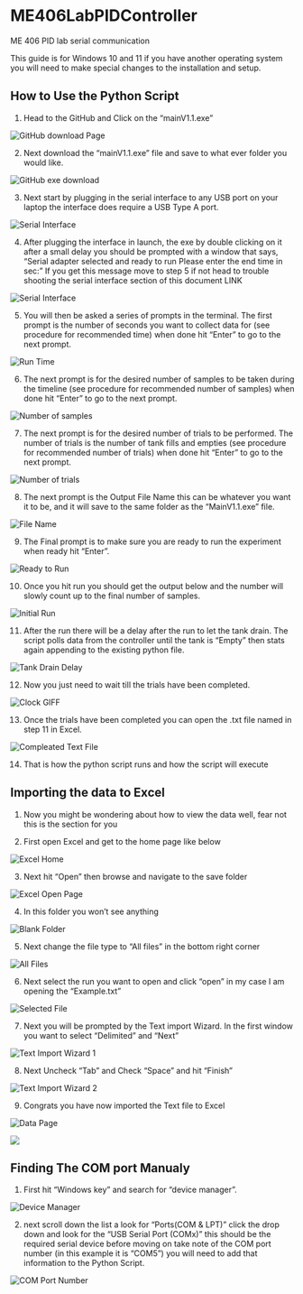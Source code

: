 # ME406LabPIDController
ME 406 PID lab serial communication

This guide is for Windows 10 and 11 if you have another operating system you will need to make special changes to the installation and setup.

## How to Use the Python Script

1.	Head to the GitHub and Click on the “mainV1.1.exe”

![GitHub download Page](/Python%20PID%20Control%20Screenshots/HTUTPS_1_download%20the%20exe%20part%201.png "GitHub download Page")

2.	Next download the “mainV1.1.exe” file and save to what ever folder you would like.

![GitHub exe download](/Python%20PID%20Control%20Screenshots/HTUTPS_1_download%20the%20exe%20part%201.png "GitHub exe download")

3.	Next start by plugging in the serial interface to any USB port on your laptop the interface does require a USB Type A port.

![Serial Interface](/Python%20PID%20Control%20Screenshots/HTUTPS_3_Serial%20Interface.png "Serial Interface")

4.	After plugging the interface in launch, the exe by double clicking on it after a small delay you should be prompted with a window that says, “Serial adapter selected and ready to run Please enter the end time in sec:” If you get this message move to step 5 if not head to trouble shooting the serial interface section of this document LINK

![Serial Interface](/Python%20PID%20Control%20Screenshots/HTUTPS_2_Serial%20Interface.png "Serial Interface")

5.	You will then be asked a series of prompts in the terminal. The first prompt is the number of seconds you want to collect data for (see procedure for recommended time) when done hit “Enter” to go to the next prompt.

![Run Time](/Python%20PID%20Control%20Screenshots/HTUTPS_8_VSC%20Terminal%20during%20run%20time.png "Run Time")

6.	The next prompt is for the desired number of samples to be taken during the timeline (see procedure for recommended number of samples) when done hit “Enter” to go to the next prompt.

![Number of samples](/Python%20PID%20Control%20Screenshots/HTUTPS_9_VSC%20Terminal%20during%20run%20time%20number%20of%20samples.png "Number of samples")

7.	The next prompt is for the desired number of trials to be performed. The number of trials is the number of tank fills and empties (see procedure for recommended number of trials) when done hit “Enter” to go to the next prompt.

![Number of trials](/Python%20PID%20Control%20Screenshots/HTUTPS_10_VSC%20Terminal%20during%20run%20time%20number%20of%20trials.png "Number of trials")

8.	The next prompt is the Output File Name this can be whatever you want it to be, and it will save to the same folder as the “MainV1.1.exe” file.

![File Name](/Python%20PID%20Control%20Screenshots/HTUTPS_11_VSC%20Terminal%20during%20run%20time%20output%20file%20name.png "File Name")

9.	The Final prompt is to make sure you are ready to run the experiment when ready hit “Enter”.

![Ready to Run](/Python%20PID%20Control%20Screenshots/HTUTPS_12_VSC%20Terminal%20during%20run%20time%20enter%20to%20start%20sampiling.png "Ready to Run")

10.	Once you hit run you should get the output below and the number will slowly count up to the final number of samples.

![Initial Run](/Python%20PID%20Control%20Screenshots/HTUTPS_13_VSC%20Terminal%20during%20run%20time%20initial%20output.png "Initial Run")

11.	After the run there will be a delay after the run to let the tank drain. The script polls data from the controller until the tank is “Empty” then stats again appending to the existing python file.

![Tank Drain Delay](/Python%20PID%20Control%20Screenshots/HTUTPS_14_VSC%20Terminal%20during%20first%20delay.png "Tank Drain Delay")

12.	Now you just need to wait till the trials have been completed.

![Clock GIFF](https://media.giphy.com/media/v1.Y2lkPTc5MGI3NjExNmUzcGpvazBidmg5bDYwZW92c3B2MWhldW94aGxzZWttbnlqaTJ6cCZlcD12MV9naWZzX3NlYXJjaCZjdD1n/3oz8xKaR836UJOYeOc/giphy.gif "Clock GIFF")

13.	Once the trials have been completed you can open the .txt file named in step 11 in Excel.

![Compleated Text File](/Python%20PID%20Control%20Screenshots/HTUTPS_16_VSC%20Terminal%20after%20completion.png "Compleated Text File")

14.	That is how the python script runs and how the script will execute


## Importing the data to Excel

1.	Now you might be wondering about how to view the data well, fear not this is the section for you


2.	First open Excel and get to the home page like below

![Excel Home](/Python%20PID%20Control%20Screenshots/EFC_2_Excel%20Home%20page.png "Excel Home")

3.	Next hit “Open” then browse and navigate to the save folder

![Excel Open Page](/Python%20PID%20Control%20Screenshots/EFC_3_Excel%20open%20page.png "Excel Open Page")

4.	In this folder you won’t see anything

![Blank Folder](/Python%20PID%20Control%20Screenshots/EFC_4_Blank%20File%20explorer.png "Blank Folder")

5.	Next change the file type to “All files” in the bottom right corner

![All Files](/Python%20PID%20Control%20Screenshots/EFC_5_filled%20File%20explorer.png "All Files")

6.	Next select the run you want to open and click “open” in my case I am opening the “Example.txt”

![Selected File](/Python%20PID%20Control%20Screenshots/EFC_6_selected%20File%20explorer.png "Selected File")

7.	Next you will be prompted by the Text import Wizard. In the first window you want to select “Delimited” and “Next”

![Text Import Wizard 1](/Python%20PID%20Control%20Screenshots/EFC_7_Text%20import%20window.png "Text Import Wizard 1")

8.	Next Uncheck “Tab” and Check “Space” and hit “Finish”

![Text Import Wizard 2](/Python%20PID%20Control%20Screenshots/EFC_8_Text%20import%20finish%20window.png "Text Import Wizard 2")

9.	Congrats you have now imported the Text file to Excel

![Data Page](/Python%20PID%20Control%20Screenshots/EFC_9_imported%20data.png "Data Page")


![](/Python%20PID%20Control%20Screenshots "")


## Finding The COM port Manualy

1.	First hit “Windows key” and search for “device manager”.

![Device Manager](/Python%20PID%20Control%20Screenshots/HTUTPS_3_Device%20maneger%20search.png "Device Manager")

2.	next scroll down the list a look for “Ports(COM & LPT)” click the drop down and look for the “USB Serial Port (COMx)” this should be the required serial device before moving on take note of the COM port number (in this example it is “COM5”) you will need to add that information to the Python Script.

![COM Port Number](/Python%20PID%20Control%20Screenshots/HTUTPS_4_Device%20manager%20look%20for%20the%20COMport%20number.png "COM Port Number")